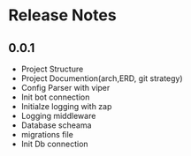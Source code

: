 # Release Notes

## 0.0.1
- Project Structure
- Project Documention(arch,ERD, git strategy)
- Config Parser with viper
- Init bot connection
- Initialze logging with zap
- Logging middleware
- Database scheama
- migrations file
- Init Db connection